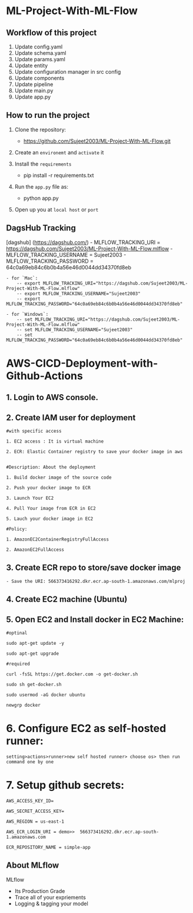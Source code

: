 # ML-Project-With-ML-Flow

## Workflow of this project
1. Update config.yaml
2. Update schema.yaml
3. Update params.yaml
4. Update entity
5. Update configuration manager in src config
6. Update components
7. Update pipeline
8. Update main.py
9. Update app.py


## How to run the project
1. Clone the repository: 
    - https://github.com/Sujeet2003/ML-Project-With-ML-Flow.git

2. Create an `environemt` and `activate` it

3. Install the `requirements`
    - pip install -r requirements.txt

4. Run the `app.py` file as:
    - python app.py

5. Open up you at `local host` or `port`

## DagsHub Tracking
[dagshub] (https://dagshub.com/)
    - MLFLOW_TRACKING_URI = https://dagshub.com/Sujeet2003/ML-Project-With-ML-Flow.mlflow
    - MLFLOW_TRACKING_USERNAME = Sujeet2003
    - MLFLOW_TRACKING_PASSWORD = 64c0a69eb84c6b0b4a56e46d0044dd34370fd8eb

    - for `Mac`:
        -- export MLFLOW_TRACKING_URI="https://dagshub.com/Sujeet2003/ML-Project-With-ML-Flow.mlflow"
        -- export MLFLOW_TRACKING_USERNAME="Sujeet2003"
        -- export MLFLOW_TRACKING_PASSWORD="64c0a69eb84c6b0b4a56e46d0044dd34370fd8eb"
    
    - for `Windows`:
        -- set MLFLOW_TRACKING_URI="https://dagshub.com/Sujeet2003/ML-Project-With-ML-Flow.mlflow"
        -- set MLFLOW_TRACKING_USERNAME="Sujeet2003"
        -- set MLFLOW_TRACKING_PASSWORD="64c0a69eb84c6b0b4a56e46d0044dd34370fd8eb"


# AWS-CICD-Deployment-with-Github-Actions

## 1. Login to AWS console.

## 2. Create IAM user for deployment

	#with specific access

	1. EC2 access : It is virtual machine

	2. ECR: Elastic Container registry to save your docker image in aws


	#Description: About the deployment

	1. Build docker image of the source code

	2. Push your docker image to ECR

	3. Launch Your EC2 

	4. Pull Your image from ECR in EC2

	5. Lauch your docker image in EC2

	#Policy:

	1. AmazonEC2ContainerRegistryFullAccess

	2. AmazonEC2FullAccess

	
## 3. Create ECR repo to store/save docker image
    - Save the URI: 566373416292.dkr.ecr.ap-south-1.amazonaws.com/mlproj

	
## 4. Create EC2 machine (Ubuntu) 

## 5. Open EC2 and Install docker in EC2 Machine:
	
	
	#optinal

	sudo apt-get update -y

	sudo apt-get upgrade
	
	#required

	curl -fsSL https://get.docker.com -o get-docker.sh

	sudo sh get-docker.sh

	sudo usermod -aG docker ubuntu

	newgrp docker
	
# 6. Configure EC2 as self-hosted runner:
    setting>actions>runner>new self hosted runner> choose os> then run command one by one


# 7. Setup github secrets:

    AWS_ACCESS_KEY_ID=

    AWS_SECRET_ACCESS_KEY=

    AWS_REGION = us-east-1

    AWS_ECR_LOGIN_URI = demo>>  566373416292.dkr.ecr.ap-south-1.amazonaws.com

    ECR_REPOSITORY_NAME = simple-app




## About MLflow 
MLflow

 - Its Production Grade
 - Trace all of your expriements
 - Logging & tagging your model


